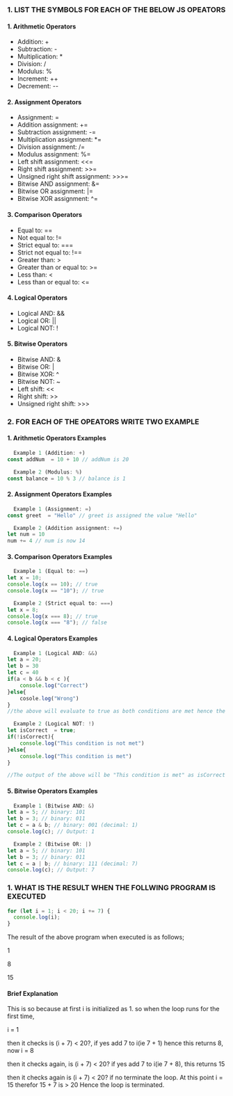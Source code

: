 ### 1. **LIST THE SYMBOLS FOR EACH OF THE BELOW JS OPEATORS**

#### 1. **Arithmetic Operators**

- Addition: +
- Subtraction: -
- Multiplication: \*
- Division: /
- Modulus: %
- Increment: ++
- Decrement: --

#### 2. **Assignment Operators**

- Assignment: =
- Addition assignment: +=
- Subtraction assignment: -=
- Multiplication assignment: \*=
- Division assignment: /=
- Modulus assignment: %=
- Left shift assignment: <<=
- Right shift assignment: >>=
- Unsigned right shift assignment: >>>=
- Bitwise AND assignment: &=
- Bitwise OR assignment: |=
- Bitwise XOR assignment: ^=

#### 3. **Comparison Operators**

- Equal to: ==
- Not equal to: !=
- Strict equal to: ===
- Strict not equal to: !==
- Greater than: >
- Greater than or equal to: >=
- Less than: <
- Less than or equal to: <=

#### 4. **Logical Operators**

- Logical AND: &&
- Logical OR: ||
- Logical NOT: !

#### 5. **Bitwise Operators**

- Bitwise AND: &
- Bitwise OR: |
- Bitwise XOR: ^
- Bitwise NOT: ~
- Left shift: <<
- Right shift: >>
- Unsigned right shift: >>>

### 2. **FOR EACH OF THE OPEATORS WRITE TWO EXAMPLE**

#### 1. **Arithmetic Operators Examples**

```javascript
  Example 1 (Addition: +)
const addNum  = 10 + 10 // addNum is 20

  Example 2 (Modulus: %)
const balance = 10 % 3 // balance is 1
```

#### 2. **Assignment Operators Examples**

```javascript
  Example 1 (Assignment: =)
const greet  = "Hello" // greet is assigned the value "Hello"

  Example 2 (Addition assignment: +=)
let num = 10
num += 4 // num is now 14
```

#### 3. **Comparison Operators Examples**

```javascript
  Example 1 (Equal to: ==)
let x = 10;
console.log(x == 10); // true
console.log(x == "10"); // true

  Example 2 (Strict equal to: ===)
let x = 8;
console.log(x === 8); // true
console.log(x === "8"); // false
```

#### 4. **Logical Operators Examples**

```javascript
  Example 1 (Logical AND: &&)
let a = 20;
let b = 30
let c = 40
if(a < b && b < c ){
    console.log("Correct")
}else{
    cosole.log("Wrong")
}
//the above will evaluate to true as both conditions are met hence the output will be "Correct"

  Example 2 (Logical NOT: !)
let isCorrect  = true;
if(!isCorrect){
    console.log("This condition is not met")
}else{
    console.log("This condition is met")
}

//The output of the above will be "This condition is met" as isCorrect is true.
```

#### 5. **Bitwise Operators Examples**

```javascript
  Example 1 (Bitwise AND: &)
let a = 5; // binary: 101
let b = 3; // binary: 011
let c = a & b; // binary: 001 (decimal: 1)
console.log(c); // Output: 1

  Example 2 (Bitwise OR: |)
let a = 5; // binary: 101
let b = 3; // binary: 011
let c = a | b; // binary: 111 (decimal: 7)
console.log(c); // Output: 7
```

### 1. **WHAT IS THE RESULT WHEN THE FOLLWING PROGRAM IS EXECUTED**

```javascript
for (let i = 1; i < 20; i += 7) {
  console.log(i);
}
```

The result of the above program when executed is as follows;

1

8

15

#### Brief Explanation

This is so because at first i is initialized as 1. so when the loop runs for the first time,

i = 1

then it checks is (i + 7) < 20?, if yes add 7 to i(ie 7 + 1) hence this returns 8, now i = 8

then it checks again, is (i + 7) < 20? if yes add 7 to i(ie 7 + 8), this returns 15

then it checks again is (i + 7) < 20? if no terminate the loop. At this point i = 15 therefor 15 + 7 is > 20 Hence the loop is terminated.
